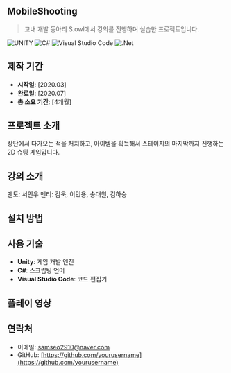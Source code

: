 ## MobileShooting

> 교내 개발 동아리 S.owl에서 강의를 진행하며 실습한 프로젝트입니다.


![UNITY](https://img.shields.io/badge/UNITY-000000.svg?&style=for-the-badge&logo=unity&logoColor=white)
![C#](https://img.shields.io/badge/c%23-%23239120.svg?style=for-the-badge&logo=csharp&logoColor=white)
![Visual Studio Code](https://img.shields.io/badge/Visual%20Studio%20Code-007ACC.svg?&style=for-the-badge&logo=Visual%20Studio%20Code&logoColor=white)
![.Net](https://img.shields.io/badge/.NET-5C2D91?style=for-the-badge&logo=.net&logoColor=white)

## 제작 기간

- **시작일**: [2020.03] 
- **완료일**: [2020.07]  
- **총 소요 기간**: [4개월]

## 프로젝트 소개

상단에서 다가오는 적을 처치하고, 아이템을 획득해서 스테이지의 마지막까지 진행하는 2D 슈팅 게임입니다.

## 강의 소개

멘토: 서인우
멘티: 김욱, 이민용, 송대원, 김하승

## 설치 방법



## 사용 기술

- **Unity**: 게임 개발 엔진
- **C#**: 스크립팅 언어
- **Visual Studio Code**: 코드 편집기

## 플레이 영상



## 연락처

- 이메일: [samseo2910@naver.com](mailto:samseo2910@naver.com)
- GitHub: [https://github.com/yourusername](https://github.com/yourusername)

